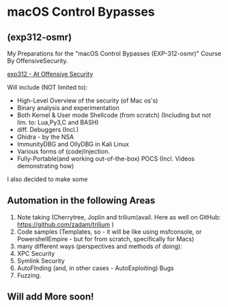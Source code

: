# macOS Control Bypasses
## (exp312-osmr)

My Preparations for the "macOS Control Bypasses (EXP-312-osmr)" Course By OffensiveSecurity.


[exp312 - At Offensive Security](https://www.offensive-security.com/exp312-osmr/)

Will include (NOT limited to):
 - High-Level Overview of the security (of Mac os's)
 - Binary analysis and experimentation
 - Both Kernel & User mode Shellcode (from scratch) (Including but not lim. to: Lua,Py3,C and BASH)
 - diff. Debuggers (Incl.)
 -  Ghidra - by the NSA
 -  ImmunityDBG and OllyDBG in Kali Linux
 -  Various forms of (code)Injection.
 -  Fully-Portable(and working out-of-the-box) POCS (Incl. Videos demonstrating how)
 
 
 I also decided to make some 
 ## Automation in the following Areas
 1. Note taking (Cherrytree, Joplin and trilium(avail. Here as well on GitHub: https://github.com/zadam/trilium )
 2. Code samples (Templates, so - it will be like using msfconsole, or PowershellEmpire - but for from scratch, specifically for Macs)
 3. many different ways (perspectives and methods of doing):
 4.   XPC Security
 5.   Symlink Security
 6.   AutoFInding (and, in other cases - AutoExploiting) Bugs
 7.   Fuzzing.
 
## Will add More soon!

